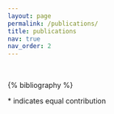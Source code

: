 ```yaml
---
layout: page
permalink: /publications/
title: publications
nav: true
nav_order: 2
---
```


<!-- _pages/publications.md -->
<div class="publications">

<!-- <p><a href='https://scholar.google.com/citations?user=tnOczoAAAAAJ&hl=en'>Here</a> is the link to my Google Scholar.</p> -->
<br />

{% bibliography %}


<p>* indicates equal contribution</p>

</div>

